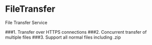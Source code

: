 # FileTransfer
File Transfer Service

###1. Transfer over HTTPS connections
###2. Concurrent transfer of multiple files
###3. Support all normal files including .zip 

